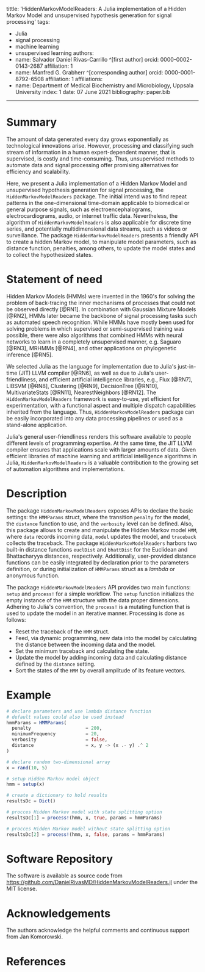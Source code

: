 tittle: 'HiddenMarkovModelReaders: A Julia implementation of a Hidden Markov Model and unsupervised hypothesis generation for signal processing'
tags:

- Julia
- signal processing
- machine learning
- unsupervised learning
  authors:
- name: Salvador Daniel Rivas-Carrillo ^[first author]
  orcid: 0000-0002-0143-2687
  affiliation: 1
- name: Manfred G. Grabherr ^[corresponding author]
  orcid: 0000-0001-8792-6508
  affiliation: 1
  affiliations:
- name: Department of Medical Biochemistry and Microbiology, Uppsala University
  index: 1
  date: 07 June 2021
  bibliography: paper.bib

---

# Summary

The amount of data generated every day grows exponentially as technological innovations arise. However, processing and classifying such stream of information in a human expert-dependent manner, that is supervised, is costly and time-consuming. Thus, unsupervised methods to automate data and signal processing offer promising alternatives for efficiency and scalability.

Here, we present a Julia implementation of a Hidden Markov Model and unsupervised hypothesis generation for signal processing, the `HiddenMarkovModelReaders` package. The initial intend was to find repeat patterns in the one-dimensional time-domain applicable to biomedical or general purpose signals, such as electroencephalograms, electrocardiograms, audio, or internet traffic data. Nevertheless, the algorithm of `HiddenMarkovModelReaders` is also applicable for discrete time series, and potentially multidimensional data streams, such as videos or surveillance. The package `HiddenMarkovModelReaders` presents a friendly API to create a hidden Markov model, to manipulate model parameters, such as distance function, penalties, among others, to update the model states and to collect the hypothesized states.

# Statement of need

Hidden Markov Models (HMMs) were invented in the 1960's for solving the problem of back-tracing the inner mechanisms of processes that could not be observed directly [@RN1]. In combination with Gaussian Mixture Models [@RN2], HMMs later became the backbone of signal processing tasks such as automated speech recognition. While HMMs have mostly been used for solving problems in which supervised or semi-supervised training was possible, there were also algorithms that combined HMMs with neural networks to learn in a completely unsupervised manner, e.g. Saguaro [@RN3], MRHMMs [@RN4], and other applications on phylogenetic inference [@RN5].

We selected Julia as the language for implementation due to Julia's just-in-time (JIT) LLVM compiler [@RN6], as well as due to Julia's user-friendliness, and efficient artificial intelligence libraries, e.g., Flux [@RN7], LIBSVM [@RN8], Clustering [@RN9], DecisionTree [@RN10], MultivariateStats [@RN11], NearestNeighbors [@RN12]. The `HiddenMarkovModelReaders` framework is easy-to-use, yet efficient for experimentation, with a functional aspect and multiple dispatch capabilities inherited from the language. Thus, `HiddenMarkovModelReaders` package can be easily incorporated into any data processing pipelines or used as a stand-alone application.

Julia's general user-friendliness renders this software available to people different levels of programming expertise. At the same time, the JIT LLVM compiler ensures that applications scale with larger amounts of data. Given efficient libraries of machine learning and artificial intelligence algorithms in Julia, `HiddenMarkovModelReaders` is a valuable contribution to the growing set of automation algorithms and implementations.

# Description

The package `HiddenMarkovModelReaders` exposes APIs to declare the basic settings: the `HMMParams` struct, where the transition `penalty` for the model, the `distance` function to use, and the `verbosity` level can be defined. Also, this package allows to create and manipulate the Hidden Markov model `HMM`, where `data` records incoming data, `model` updates the model, and `traceback` collects the traceback. The package `HiddenMarkovModelReaders` harbors two built-in distance functions `euclDist` and `bhattDist` for the Euclidean and Bhattacharyya distances, respectively. Additionally, user-provided distance functions can be easily integrated by declaration prior to the parameters definition, or during initialization of `HMMParams` struct as a _lambda_ or anonymous function.

The package `HiddenMarkovModelReaders` API provides two main functions: `setup` and `process!` for a simple workflow. The `setup` function initializes the empty instance of the `HMM` structure with the data proper dimensions. Adhering to Julia's convention, the `process!` is a mutating function that is used to update the model in an iterative manner. Processing is done as follows:

- Reset the traceback of the `HMM` struct.
- Feed, via dynamic programming, new data into the model by calculating the distance between the incoming data and the model.
- Set the minimum traceback and calculating the state.
- Update the model by adding incoming data and calculating distance defined by the `distance` setting.
- Sort the states of the `HMM` by overall amplitude of its feature vectors.

# Example

```julia
# declare parameters and use lambda distance function
# default values could also be used instead
hmmParams = HMMParams(
  penalty                    = 200,
  minimumFrequency           = 20,
  verbosity                  = false,
  distance                   = x, y -> (x .- y) .^ 2
)

# declare random two-dimensional array
x = rand(10, 5)

# setup Hidden Markov model object
hmm = setup(x)

# create a dictionary to hold results
resultsDc = Dict()

# procces Hidden Markov model with state splitting option
resultsDc[1] = process!(hmm, x, true, params = hmmParams)

# procces Hidden Markov model without state splitting option
resultsDc[2] = process!(hmm, x, false, params = hmmParams)
```


# Software Repository

The software is available as source code from https://github.com/DanielRivasMD/HiddenMarkovModelReaders.jl under the MIT license.

# Acknowledgements

The authors acknowledge the helpful comments and continuous support from Jan Komorowski.

# References
